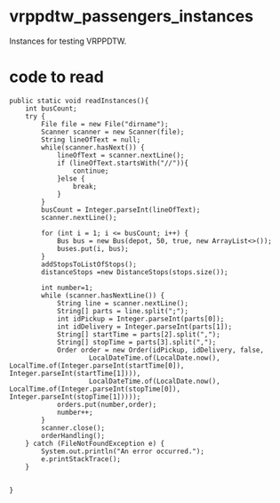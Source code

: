 # vrppdtw_passengers_instances
Instances for testing VRPPDTW.

# code to read
    public static void readInstances(){
        int busCount;
        try {
            File file = new File("dirname");
            Scanner scanner = new Scanner(file);
            String lineOfText = null;
            while(scanner.hasNext()) {
                lineOfText = scanner.nextLine();
                if (lineOfText.startsWith("//")){
                    continue;
                }else {
                    break;
                }
            }
            busCount = Integer.parseInt(lineOfText);
            scanner.nextLine();

            for (int i = 1; i <= busCount; i++) {
                Bus bus = new Bus(depot, 50, true, new ArrayList<>());
                buses.put(i, bus);
            }
            addStopsToListOfStops();
            distanceStops =new DistanceStops(stops.size());

            int number=1;
            while (scanner.hasNextLine()) {
                String line = scanner.nextLine();
                String[] parts = line.split(";");
                int idPickup = Integer.parseInt(parts[0]);
                int idDelivery = Integer.parseInt(parts[1]);
                String[] startTime = parts[2].split(",");
                String[] stopTime = parts[3].split(",");
                Order order = new Order(idPickup, idDelivery, false,
                        LocalDateTime.of(LocalDate.now(), LocalTime.of(Integer.parseInt(startTime[0]), Integer.parseInt(startTime[1]))),
                        LocalDateTime.of(LocalDate.now(), LocalTime.of(Integer.parseInt(stopTime[0]), Integer.parseInt(stopTime[1]))));
                orders.put(number,order);
                number++;
            }
            scanner.close();
            orderHandling();
        } catch (FileNotFoundException e) {
            System.out.println("An error occurred.");
            e.printStackTrace();
        }


    }
